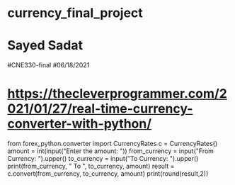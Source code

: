 # currency_final_project
# Sayed Sadat
#CNE330-final
#06/18/2021
# https://thecleverprogrammer.com/2021/01/27/real-time-currency-converter-with-python/



from forex_python.converter import CurrencyRates
c = CurrencyRates()
amount = int(input("Enter the amount: "))
from_currency = input("From Currency: ").upper()
to_currency = input("To Currency: ").upper()
print(from_currency, " To ", to_currency, amount)
result = c.convert(from_currency, to_currency, amount)
print(round(result,2))
